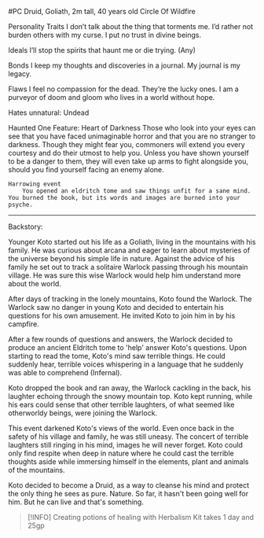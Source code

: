 #PC 
Druid, Goliath, 2m tall, 40 years old
Circle Of Wildfire

Personality Traits
	I don’t talk about the thing that torments me. I’d rather not burden others with my curse. I put no trust in divine beings.

Ideals
	I’ll stop the spirits that haunt me or die trying. (Any)

Bonds
	I keep my thoughts and discoveries in a journal. My journal is my legacy.

Flaws
	I feel no compassion for the dead. They’re the lucky ones. I am a purveyor of doom and gloom who lives in a world without hope.

Hates unnatural: Undead

Haunted One
Feature: Heart of Darkness
	Those who look into your eyes can see that you have faced unimaginable horror and that you are no stranger to darkness. Though they might fear you, commoners will extend you every courtesy and do their utmost to help you. Unless you have shown yourself to be a danger to them, they will even take up arms to fight alongside you, should you find yourself facing an enemy alone.
	
	Harrowing event
		You opened an eldritch tome and saw things unfit for a sane mind. You burned the book, but its words and images are burned into your psyche.


-----

Backstory:

Younger Koto started out his life as a Goliath, living in the mountains with his family. He was curious about arcana and eager to learn about mysteries of the universe beyond his simple life in nature. Against the advice of his family he set out to track a solitaire Warlock passing through his mountain village. He was sure this wise Warlock would help him understand more about the world.

After days of tracking in the lonely mountains, Koto found the Warlock. The Warlock saw no danger in young Koto and decided to entertain his questions for his own amusement. He invited Koto to join him in by his campfire.

After a few rounds of questions and answers, the Warlock decided to produce an ancient Eldritch tome to 'help' answer Koto's questions. Upon starting to read the tome, Koto's mind saw terrible things. He could suddenly hear, terrible voices whispering in a language that he suddenly was able to comprehend (Infernal). 

Koto dropped the book and ran away, the Warlock cackling in the back, his laughter echoing through the snowy mountain top. Koto kept running, while his ears could sense that other terrible laughters, of what seemed like otherworldy beings, were joining the Warlock.

This event darkened Koto's views of the world. Even once back in the safety of his village and family, he was still uneasy. The concert of terrible laughters still ringing in his mind, images he will never forget. Koto could only find respite when deep in nature where he could cast the terrible thoughts aside while immersing himself in the elements, plant and animals of the mountains.

Koto decided to become a Druid, as a way to cleanse his mind and protect the only thing he sees as pure. Nature. So far, it hasn't been going well for him. But he can live and that's something.

>[!INFO]
Creating potions of healing with Herbalism Kit takes 1 day and 25gp


